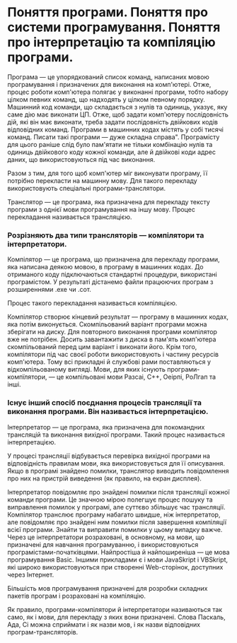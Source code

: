 # Поняття програми. Поняття про системи програмування. Поняття про інтерпретацію та компіляцію програми.
Програма — це упорядкований список команд, написаних мовою програмування і призначених для виконання на комп'ютері. Отже, процес роботи комп'ютера полягає у виконанні програми, тобто набору цілком певних команд, що надходять у цілком певному порядку. Машинний код команди, що складається з нулів та одиниць, указує, яку саме дію має виконати ЦП. Отже, щоб задати комп'ютеру послідовність дій, які він має виконати, треба задати послідовність двійкових кодів відповідних команд. Програми в машинних кодах містять у собі тисячі команд. Писати такі програми — дуже складна справа". Програмісту для цього раніше слід було пам'ятати не тільки комбінацію нулів та одиниць двійкового коду кожної команди, але й двійкові коди адрес даних, що використовуються під час виконання.

Разом з тим, для того щоб комп'ютер міг виконувати програму, її потрібно перекласти на машинну мову. Для такого перекладу використовують спеціальні програми-транслятори.

Транслятор — це програма, яка призначена для перекладу тексту програми з однієї мови програмування на іншу мову. Процес перекладання називається трансляцією.

### Розрізняють два типи трансляторів — компілятори та інтерпретатори.

Компілятор — це програма, що призначена для перекладу програми, яка написана деякою мовою, в програму в машинних кодах. До отриманого коду підключаються стандартні процедури, використані програмістом. У результаті дістанемо файли працюючих програм з розширеннями .ехе чи .сот.

Процес такого перекладання називається компіляцією.

Компілятор створює кінцевий результат — програму в машинних кодах, яка потім виконується. Скомпільований варіант програми можна зберігати на диску. Для повторного виконання програми компілятор вже не потрібен. Досить завантажити з диска в пам'ять комп'ютера скомпільований перед цим варіант і виконати його. Крім того, компілятори під час своєї роботи використовують і частину ресурсів комп'ютера. Тому всі прикладні й службові рами поставляються у відкомпільованому вигляді. Мови, для яких існують програми-компїлятори, — це компільовані мови Разсаі, С++, Оеірпі, РоЛгап та інші.

### Існує інший спосіб поєднання процесів трансляції та виконання програми. Він називається інтерпретацією.

Інтерпретатор — це програма, яка призначена для покомандних трансляцій та виконання вихідної програми. Такий процес називається інтерпретацією.

У процесі трансляції відбувається перевірка вихідної програми на відповідність правилам мови, яка використовується для її описування. Якщо в програмі знайдено помилки, транслятор виводить повідомлення про них на пристрій виведення (як правило, на екран дисплея).

Інтерпретатор повідомляє про знайдені помилки після трансляції кожної команди програми. Це значною мірою полегшує процес пошуку та виправлення помилок у програмі, але суттєво збільшує час трансляції. Компілятор транслює програму набагато швидше, ніж інтерпретатор, але повідомляє про знайдені ним помилки після завершення компіляції всієї програми. Знайти та виправити помилки у цьому випадку важче. Через це інтерпретатори розраховані, в основному, на мови, що призначені для навчання програмуванню, і використовуються програмістами-початківцями. Найпростіша й найпоширеніша — це мова програмування Ваsіс. Іншими прикладами є і мови JavaSkript і VBSkript, які широко використовуються при створенні Web-сторінок, доступних через Інтернет.

Більшість мов програмування призначені для розробки складних пакетів програм і розраховані на компіляцію.

Як правило, програми-компілятори й інтерпретатори називаються так само, як і мови, для перекладу з яких вони призначені. Слова Паскаль, Ада, Сі можна сприймати і як назви мов, і як назви відповідних програм-трансляторів.
